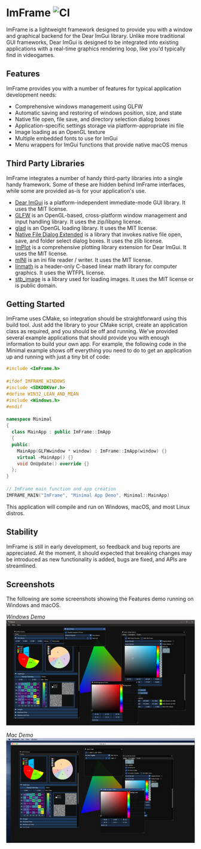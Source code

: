 # ImFrame ![CI](https://github.com/JamesBoer/ImFrame/workflows/CI/badge.svg)
ImFrame is a lightweight framework designed to provide you with a window and graphical backend for the Dear ImGui library.  Unlike more traditional GUI frameworks, Dear ImGui is designed to be integrated into existing applications with a real-time graphics rendering loop, like you'd typically find in videogames.

## Features
ImFrame provides you with a number of features for typical application development needs:
* Comprehensive windows management using GLFW
* Automatic saving and restoring of windows position, size, and state
* Native file open, file save, and directory selection dialog boxes
* Application-specific settings storage via platform-appropriate ini file
* Image loading as an OpenGL texture
* Multiple embedded fonts to use for ImGui
* Menu wrappers for ImGui functions that provide native macOS menus

## Third Party Libraries
ImFrame integrates a number of handy third-party libraries into a single handy framework.  Some of these are hidden behind ImFrame interfaces, while some are provided as-is for your application's use.

* [Dear ImGui](https://github.com/ocornut/imgui) is a platform-independent immediate-mode GUI library.  It uses the MIT license.
* [GLFW](https://www.glfw.org/) is an OpenGL-based, cross-platform window management and input handling library.  It uses the zip/libpng license.
* [glad](https://github.com/Dav1dde/glad) is an OpenGL loading library.  It uses the MIT license.
* [Native File Dialog Extended](https://github.com/btzy/nativefiledialog-extended) is a library that invokes native file open, save, and folder select dialog boxes.  It uses the zlib license.
* [ImPlot](https://github.com/epezent/implot) is a comprehensive plotting library extension for Dear ImGui.  It uses the MIT license.
* [mINI](https://github.com/pulzed/mINI) is an ini file reader / writer.  It uses the MIT license.
* [linmath](https://github.com/datenwolf/linmath.h) is a header-only C-based linear math library for computer graphics.  It uses the WTFPL license.
* [stb_image](https://github.com/nothings/stb) is a library used for loading images.  It uses the MIT license or is public domain.

## Getting Started
ImFrame uses CMake, so integration should be straightforward using this build tool.  Just add the library to your CMake script, create an application class as required, and you should be off and running.  We've provided several example applications that should provide you with enough information to build your own app.  For example, the following code in the Minimal example shows off everything you need to do to get an application up and running with just a tiny bit of code:

``` c++
#include <ImFrame.h>

#ifdef IMFRAME_WINDOWS
#include <SDKDDKVer.h>
#define WIN32_LEAN_AND_MEAN
#include <Windows.h>
#endif

namespace Minimal
{
  class MainApp : public ImFrame::ImApp
  {
  public:
    MainApp(GLFWwindow * window) : ImFrame::ImApp(window) {}
    virtual ~MainApp() {}
    void OnUpdate() override {}
  };
}

// ImFrame main function and app creation
IMFRAME_MAIN("ImFrame", "Minimal App Demo", Minimal::MainApp)
```

This application will compile and run on Windows, macOS, and most Linux distros.

## Stability
ImFrame is still in early development, so feedback and bug reports are appreciated.  At the moment, it should expected that breaking changes may be introduced as new functionality is added, bugs are fixed, and APIs are streamlined.

## Screenshots
The following are some screenshots showing the Features demo running on Windows and macOS.

*Windows Demo*
![Table Image](Data/Screenshots/Demo-Win.PNG)

*Mac Demo*
![Table Image](Data/Screenshots/Demo-Mac.png)